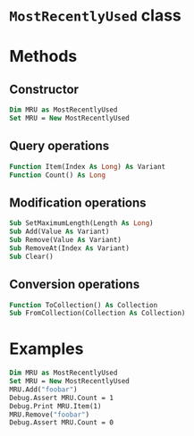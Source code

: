 # `MostRecentlyUsed` class
# Methods
## Constructor
```vb
Dim MRU as MostRecentlyUsed
Set MRU = New MostRecentlyUsed
```
## Query operations
```vb
Function Item(Index As Long) As Variant
Function Count() As Long
```
## Modification operations
```vb
Sub SetMaximumLength(Length As Long)
Sub Add(Value As Variant)
Sub Remove(Value As Variant)
Sub RemoveAt(Index As Variant)
Sub Clear()
```
## Conversion operations
```vb
Function ToCollection() As Collection
Sub FromCollection(Collection As Collection)
```
# Examples
```vb
Dim MRU as MostRecentlyUsed
Set MRU = New MostRecentlyUsed
MRU.Add("foobar")
Debug.Assert MRU.Count = 1
Debug.Print MRU.Item(1)
MRU.Remove("foobar")
Debug.Assert MRU.Count = 0
```